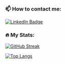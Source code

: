 ### 📫 How to contact me:
<a href="https://www.linkedin.com/in/stephenlingham" target="_blank">
    <img src="https://img.shields.io/badge/LinkedIn-blue?style=for-the-badge&logo=linkedin&logoColor=white" alt="LinkedIn Badge"/>
</a>

### :fire: My Stats:
[![GitHub Streak](http://github-readme-streak-stats.herokuapp.com?user=StephenLingham&date_format=j%20M%5B%20Y%5D&mode=weekly)](https://git.io/streak-stats)

[![Top Langs](https://github-readme-stats.vercel.app/api/top-langs/?username=StephenLingham)](https://github.com/anuraghazra/github-readme-stats)

<!--
**StephenLingham/StephenLingham** is a ✨ _special_ ✨ repository because its `README.md` (this file) appears on your GitHub profile.

Here are some ideas to get you started:

- 🔭 I’m currently working on ...
- 🌱 I’m currently learning ...
- 👯 I’m looking to collaborate on ...
- 🤔 I’m looking for help with ...
- 💬 Ask me about ...
- 📫 How to reach me: ...
- 😄 Pronouns: ...
- ⚡ Fun fact: ...
-->
